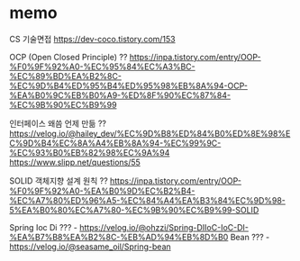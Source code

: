 # memo

CS 기술면접
https://dev-coco.tistory.com/153

OCP (Open Closed Principle) ??
https://inpa.tistory.com/entry/OOP-%F0%9F%92%A0-%EC%95%84%EC%A3%BC-%EC%89%BD%EA%B2%8C-%EC%9D%B4%ED%95%B4%ED%95%98%EB%8A%94-OCP-%EA%B0%9C%EB%B0%A9-%ED%8F%90%EC%87%84-%EC%9B%90%EC%B9%99

인터페이스 왜씀 언제 만듦 ??
https://velog.io/@hailey_dev/%EC%9D%B8%ED%84%B0%ED%8E%98%EC%9D%B4%EC%8A%A4%EB%8A%94-%EC%99%9C-%EC%93%B0%EB%82%98%EC%9A%94
https://www.slipp.net/questions/55

SOLID 객체지향 설계 원칙 ??
https://inpa.tistory.com/entry/OOP-%F0%9F%92%A0-%EA%B0%9D%EC%B2%B4-%EC%A7%80%ED%96%A5-%EC%84%A4%EA%B3%84%EC%9D%98-5%EA%B0%80%EC%A7%80-%EC%9B%90%EC%B9%99-SOLID

Spring
Ioc Di ??? - https://velog.io/@ohzzi/Spring-DIIoC-IoC-DI-%EA%B7%B8%EA%B2%8C-%EB%AD%94%EB%8D%B0
Bean ???   - https://velog.io/@seasame_oil/Spring-bean
